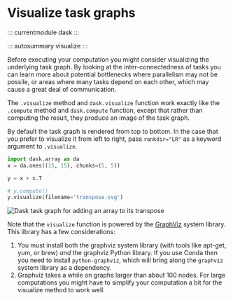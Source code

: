 # Visualize task graphs

::: currentmodule
dask
:::

::: autosummary
visualize
:::

Before executing your computation you might consider visualizing the
underlying task graph. By looking at the inter-connectedness of tasks
you can learn more about potential bottlenecks where parallelism may not
be possile, or areas where many tasks depend on each other, which may
cause a great deal of communication.

The `.visualize` method and `dask.visualize` function work exactly like
the `.compute` method and `dask.compute` function, except that rather
than computing the result, they produce an image of the task graph.

By default the task graph is rendered from top to bottom. In the case
that you prefer to visualize it from left to right, pass `rankdir="LR"`
as a keyword argument to `.visualize`.

``` python
import dask.array as da
x = da.ones((15, 15), chunks=(5, 5))

y = x + x.T

# y.compute()
y.visualize(filename='transpose.svg')
```

![Dask task graph for adding an array to its transpose](images/transpose.svg)

Note that the `visualize` function is powered by the
[GraphViz](https://www.graphviz.org/) system library. This library has a
few considerations:

1.  You must install both the graphviz system library (with tools like
    apt-get, yum, or brew) *and* the graphviz Python library. If you use
    Conda then you need to install `python-graphviz`, which will bring
    along the `graphviz` system library as a dependency.
2.  Graphviz takes a while on graphs larger than about 100 nodes. For
    large computations you might have to simplify your computation a bit
    for the visualize method to work well.
